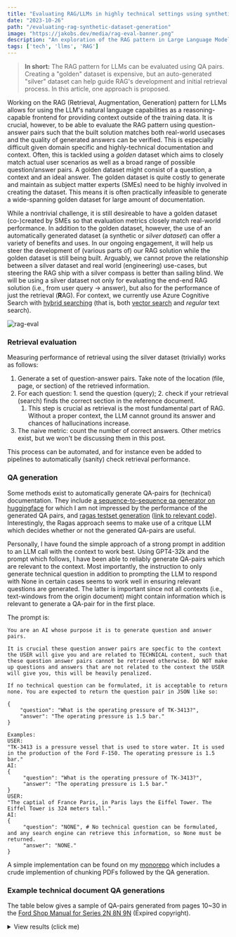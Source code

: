```yaml
---
title: "Evaluating RAG/LLMs in highly technical settings using synthetic QA generation"
date: "2023-10-26"
path: "/evaluating-rag-synthetic-dataset-generation"
image: "https://jakobs.dev/media/rag-eval-banner.png"
description: "An exploration of the RAG pattern in Large Language Models, highlighting the importance of evaluating their performance using question-answer pairs. The article also delves into the challenges and benefits of using both golden and synthetic (silver) datasets for development and assessment"
tags: ['tech', 'llms', 'RAG']
---
```


> **In short:** The RAG pattern for LLMs can be evaluated using QA pairs. Creating a "golden" dataset is expensive, but an auto-generated "silver" dataset can help guide RAG's development and initial retrieval process. In this article, one approach is proposed.

Working on the RAG (Retrieval, Augmentation, Generation) pattern for LLMs allows for using the LLM's natural language capabilities as a reasoning-capable frontend for providing context outside of the training data. It is crucial, however, to be able to evaluate the RAG pattern using question-answer pairs such that the built solution matches both real-world usecases and the quality of generated answers can be verified. This is especially difficult given domain specific and highly-technical documentation and context. Often, this is tackled using a *golden* dataset which aims to closely match actual user scenarios as well as a broad range of possible question/answer pairs. A golden dataset might consist of a question, a context and an ideal answer. The golden dataset is quite costly to generate and maintain as subject matter experts (SMEs) need to be highly involved in creating the dataset. This means it is often practically infeasible to generate a wide-spanning golden dataset for large amount of documentation.

While a nontrivial challenge, it is still desireable to have a golden dataset (co-)created by SMEs so that evaluation metrics closely match real-world performance. In addition to the golden dataset, however, the use of an automatically generated dataset (a synthetic or *silver dataset*) can offer a variety of benefits and uses. In our ongoing engagement, it will help us steer the development of (various parts of) our RAG solution while the golden dataset is still being built. Arguably, we cannot prove the relationship between a silver dataset and real world (engineering) use-cases, but steering the RAG ship with a silver compass is better than sailing blind. We will be using a silver dataset not only for evaluating the end-end RAG solution (i.e., from user query -> answer), but also for the performance of just the retrieval (**R**AG). For context, we currently use Azure Cognitive Search with [hybrid searching](https://learn.microsoft.com/en-us/azure/search/hybrid-search-overview) (that is, both [vector search](https://learn.microsoft.com/en-us/azure/search/vector-search-overview) and *regular* text search).

![rag-eval](/media/rag-eval.png)

### Retrieval evaluation

Measuring performance of retrieval using the silver dataset (trivially) works as follows:

1. Generate a set of question-answer pairs. Take note of the location (file, page, or section) of the retrieved information.
1. For each question: 1. send the question (query); 2. check if your retrieval (search) finds the correct section in the reference document.
    1. This step is crucial as retrieval is the most fundamental part of RAG. Without a proper context, the LLM cannot ground its answer and chances of hallucinations increase.
1. The naive metric: count the number of correct answers. Other metrics exist, but we won't be discussing them in this post.

This process can be automated, and for instance even be added to pipelines to automatically (sanity) check retrieval performance.

### QA generation

Some methods exist to automatically generate QA-pairs for (technical) documentation. They include [a sequence-to-sequence qa generator on huggingface](https://huggingface.co/voidful/bart-eqg-question-generator) for which I am not impressed by the performance of the generated QA pairs, and [ragas testset generation](https://docs.ragas.io/en/latest/getstarted/testset_generation.html) ([link to relevant code](https://github.com/explodinggradients/ragas/blob/727f4b4974b84196b9ac8e37e868278adc2f16dd/src/ragas/testset/testset_generator.py)). Interestingly, the Ragas approach seems to make use of a critque LLM which decides whether or not the generated QA-pairs are useful.

Personally, I have found the simple approach of a strong prompt in addition to an LLM call with the context to work best. Using GPT4-32k and the prompt which follows, I have been able to reliably generate QA-pairs which are relevant to the context. Most importantly, the instruction to only generate technical question in addition to prompting the LLM to respond with None in certain cases seems to work well in ensuring relevant questions are generated. The latter is important since not all contexts (i.e., text-windows from the origin document) might contain information which is relevant to generate a QA-pair for in the first place.

The prompt is:

```text
You are an AI whose purpose it is to generate question and answer pairs.

It is crucial these question answer pairs are specfic to the context the USER will give you and are related to TECHNICAL content, such that these question answer pairs cannot be retrieved otherwise. DO NOT make up questions and answers that are not related to the context the USER will give you, this will be heavily penalized.

If no technical question can be formulated, it is acceptable to return none. You are expected to return the question pair in JSON like so:

{
    "question": "What is the operating pressure of TK-3413?",
    "answer": "The operating pressure is 1.5 bar."
}

Examples:
USER:
"TK-3413 is a pressure vessel that is used to store water. It is used in the production of the Ford F-150. The operating pressure is 1.5 bar."
AI:
{
     "question": "What is the operating pressure of TK-3413?",
     "answer": "The operating pressure is 1.5 bar."
}
USER:
"The captial of France Paris, in Paris lays the Eiffel Tower. The Eiffel Tower is 324 meters tall."
AI:
{
     "question": "NONE", # No technical question can be formulated, and any search engine can retrieve this information, so None must be returned.
     "answer": "NONE."
}
```

A simple implementation can be found on my [monorepo](https://github.com/Jakob-98/mono/blob/main/python/LLM_and_prompts/technical_qa_generator_from_pdf.py) which includes a crude implemention of chunking PDFs followed by the QA generation.

### Example technical document QA generations

The table below gives a sample of QA-pairs generated from pages 10~30 in the [Ford Shop Manual for Series 2N 8N 9N](http://vieux.tracteurs.free.fr/pdf/Ford_shop_manual_2N_8N_9N.pdf) (Expired copyright).


<details>
  <summary>View results (click me)</summary>

| Question | Answer |
| --- | --- |
| What is the purpose of the Tractor Manual Archive? | The Tractor Manual Archive is a repository of Tractor Manuals that are typically out of Copyright, and are now in Public Domain. It also includes manuals that have Copyright holder permission to be included. It aims to preserve useful history. |
| What is the firing order of the engine in Tractor Models 2N, 8N, 9N? | The firing order is 1-2-4-3. |
| What is the material of the production cylinder sleeves for 8N after 433577? | The material of the production cylinder sleeves for 8N after 433577 is Iron. |
| How can the front axle be adjusted on model 8N? | The front axle can be adjusted to vary tread width. However, the steering linkage must be readjusted when tread width is changed. |
| What are the steps to adjust the sectors of the steering gear in early model 9N without removing the steering housing? | To synchronize sectors without removing steering housing, disconnect both drag links at steering arms and move left arm rearward as far as possible, and right arm in the opposite direction to un-mesh gears. Re-engage both sectors with steering shaft pinion and check synchronism by observing whether steering arms are parallel and point slightly rearward, when gear is in mid or straight ahead position. Reconnect drag links and adjust same if necessary. |
| What is the correct pull required to rotate the steering wheel through the mid or straight forward position after making adjustments? | The correct pull required to rotate the steering wheel through mid or straight forward position is not less than 2-1/2 or more than 6 pounds with drag links disconnected. |
| What is the correct bearing adjustment for the steering wheel in the gear assembly? | Bearing adjustment is correct, when pull required to rotate steering wheel through center or straight forward position is 1-1/2 pounds with drag links disconnected and sector mesh adjustments loosened. |
| What is the correct adjustment for the sector arms backlash on a model 8N tractor? | Correct adjustment is when 2 to 3 pounds of pull is required to maintain the steering wheel in motion through the straight ahead or mid-position, drag links disconnected and opposite sector adjustment backed off. After adjusting the right hand sector as just mentioned, repeat the procedure on the left sector. A pull of 2-1/2 to 6 pounds (measured at rim end of wheel spoke) should be required to maintain the steering wheel in motion through the mid or straight-ahead position. |
| What is the correct toe-in adjustment for the tractor? | Correct toe-in is 0 to 1/4 inch. |
| What is the correct valve tappet clearance for inlet and exhaust valves? | The correct valve tappet clearance cold is .010 to .013 for inlet and from .014 to .016 for exhaust valves. |
| What is the correct valve tappet clearance for inlet and exhaust valves? | Correct valve tappet clearance is .010 - .012 cold for inlet and .014 - .016 cold for exhaust valves. |
| What is the stem to guide clearance wear limit for inlet and exhaust valves in early production guides used in models 2N, 9N and 8N tractors? | The stem to guide clearance wear limit is .005 for inlet and .006 for exhaust valves. |
| What is the required gap or end clearance for engines with free type exhaust valve rotators? | A gap or end clearance of .0002 to .004 must exist between cap and end of valve stem. |
| What is the recommended bearing clearance for the camshaft? | The recommended bearing clearance is .001 - .002. |
| What is the difference in outside diameter between iron and steel sleeves used in engines? | The outside diameter of iron sleeves is approximately .098 larger than steel sleeves. |
| What is the recommended speed to drive the hone when final sizing the sleeves? | A drill with a speed of 250 to 450 rpm should be used to drive the hone. |
| What is the length of the piston pins for aluminum and cast steel pistons? | Pins for aluminum pistons are 2.844 long and pins for cast steel pistons are 2.972 long. |
| What is the recommended running clearance of gear shaft in the oil pump's bushing? | The recommended running clearance of gear shaft in bushing is .0005 - .0015. |
| What is the desired clearance for a new shaft in the drive gear shaft bushing? | The desired clearance for a new shaft in the drive gear shaft bushing is .0005 - .0015. |
| What is the correct clearance between washer and fork base in the governor assembly? | The correct clearance between washer and fork base should be from .220 to .230. |
| What is the process to check the clearance between the washer and the fork base? | To check the clearance between the washer and the fork base, clamp the shaft and driver assembly in the Gauge as shown, and insert a Go-No Go gauge between the washer and the fork base. If only the thin end of the gauge can be inserted, the clearance is satisfactory. If the gauge can be inserted all the way on the thick section, it indicates excessive clearance and thin shims should be added until the clearance is correct. |
| What is the process to disassemble the pump in models 2N and 9N? | To disassemble the pump, remove the back cover plate and press the fan pulley off the shaft and bearing assembly using a suitable puller. Remove the bearing retainer snap ring from the front of the pump body and press the shaft and bearing assembly forward and out of the impeller and impeller pump body. Remove the snap ring from the impeller, then the composition seal washer, spring retainer and spring from the impeller hub. Renew any worn or damaged parts including the bushing in the pump body. The bushing must be flat over its entire face area and square within .001 to provide a satisfactory sealing surface. The bushing face may be resurfaced if not worn or grooved enough to require renewal. Reassemble the parts as shown and reinstall the pump. |
| What is the closing voltage of the cut-out relay 8N10505B used with 3 brush generators? | The closing voltage is 7.0 to 8.5 volts. |
| What is the recommended contact gap for the distributor? | The recommended contact gap is .015. |
| What is the recommended contact gap for the angle mounted Ford distributor 8N12127A or B used on model 8N tractors after serial 263843? | The recommended contact gap is .025. |
| What is the purpose of the slotted holes on the magneto mounting flange and mating adapter flange? | The slotted holes on the magneto mounting flange and mating adapter flange are provided to permit timing adjustment. |
| What should be the free travel of the clutch pedal for model 8N? | The free travel of the clutch pedal for model 8N should be 3/4 inch. |
| What is the procedure to remove the clutch assembly? | To remove the clutch assembly, first mark the clutch cover and flywheel to assure correct balance when reinstalling. Then, force the clutch release levers inward and insert wooden wedges between the levers and cover as shown in Fig. FO51. Unscrew the cap screws holding the clutch to the flywheel and remove the clutch cover and lined plate. If necessary, renew the release and pilot bearings. Before reinstalling the clutch to the flywheel, lubricate the pilot bearing with short fiber high melting point type grease. A short dummy clutch shaft or aligning tool is used as shown when reinstalling the clutch. Install the thick side of the lined plate hub away from the flywheel. When the clutch cover is overhauled, check the lever settings as for Long 9C clutches as outlined in the Standard Units Manual. For renewal of the clutch shaft, refer to the main Drive Gear in the Transmission section. |
| What is the required torque to turn the mainshaft when the bearings are correctly adjusted and sliding gears are in neutral position? | 15 to 30 inch pounds torque will be required to turn mainshaft. |
| How can the countershaft and gear assembly be checked after reassembly? | The countershaft can be checked by inserting the PTO shaft in the shifter unit and rotating the unit. |
| How is the bearing adjustment tested on the mainshaft? | To test bearing adjustment, rotate mainshaft rear or output end with transmission in neutral, and measure turning torque. If torque is 20 to 35 inch pounds measured with shaft in motion, bearing adjustment is correct. |
| What is the turning torque when the mainshaft is installed in the transmission? | The turning torque is 30-60 inch pounds. |
| What is the procedure to remove the main drive bevel pinion? | To remove main drive bevel pinion, first separate rear axle center housing from transmission as outlined in paragraph 70A and remove hydraulic power lift and pump units. Unscrew six mounting cap screws and move pinion and bearing carrier out toward front, using a suitable puller. Disassemble pinion and bearing assembly and renew worn or damaged parts. Reassemble pinion and bearings and adjust bearings as shown in Fig. FO66 until a torque of 12 to 16 inch pounds is required to turn pinion. After adjustment, bend tabs on lockwasher to secure shaft nuts. If rear pinion bearing is to be renewed, differential unit must be removed to provide necessary clearance. |
| What is the procedure to adjust axle bearings on a tractor? | To adjust axle bearings, first jack up the tractor and remove the wheel and tire assemblies. Rotate either shaft and observe whether the opposite shaft rotates in the same or opposite direction. If both shafts revolve in the same direction, the bearings are adjusted too tightly. To adjust the bearings, remove shims from between the right or left bearing retainer and axle housing until both shafts rotate in the same direction when one is turned. Then add shims until shafts start turning in opposite directions. This procedure will hold end play from .002 to .006. |
| What is the torque specification for tightening the axle shaft nut? | The axle shaft nut should be tightened using 450 foot pounds torque. |
| What is the procedure to remove and overhaul the PTO shaft? | To remove and overhaul the PTO shaft, first remove four cap screws holding the shaft bearing retainer to the center axle housing and pull the shaft and retainer assembly out of the housing. Disassemble by removing bearing lock rings or screw collars and renew worn or damaged parts. The shrunk on bearing retainer sleeve must be broken to permit bearing renewal. A new sleeve must be heated to facilitate installation and ensure a tight shrink fit. |
| What is the correct preload for the pulley shaft bearings? | The correct preload is when 12 to 20 inch pounds is required to rotate the shaft in its bearings. |
| How can you adjust the main control spring in the Model 8N hydraulic system? | You can adjust the main control spring by rotating the threaded yoke as shown in Fig. FO79. If the spring cannot be rotated or if it has any end play, you should adjust it by turning the threaded yoke. |
| How can the constant draft spring be adjusted? | To adjust the constant draft spring, mount the lift cover assembly in a vise with the control spring up as shown in Fig. FO81. Disengage the position control lever (62) by moving it to the forward down position. Measure the length of the constant draft control spring (78) which should be 3-9/16 plus or minus 1/64 inch. If the spring is not within these limits, adjust to 3-9/16 by means of adjusting nut (81). |
| What is the general order of disassembly for the lift cover assembly? | The general order of disassembly is the ram cylinder (50), control spring (42), lift control fork and spring control fork (53). |
| What is the procedure to remove the lift cover unit from a Model 8N tractor? | To remove the lift cover unit from a Model 8N tractor, first remove the tractor seat and the pin from the main control spring yoke. Disconnect lift arms from leveling arms by removing cotter pins and clevis pins. Move the touch control lever to the down position and the position control lever to the disengaged position. Place the lift arms in the down position. Remove approximately 14 cap screws retaining lift cover to axle center housing and carefully lift the unit off the tractor. |
| What is the general order of disassembly for the lift cover assembly? | The general order of disassembly is the ram cylinder (50), piston connecting rod (47), touch control lever (57), linkage for constant draft control rod (73), position control lever, and linkage, quadrant, control arm, lift arms (59), lift arms shaft (45) and bushings (60). |
| What is the procedure to test the pump operating pressure in Models 2N-8N-9N? | To check pump operating pressure when pump is installed, proceed as follows: Remove hexagon head (1/2 x 20) cap screw (14-Fig. FO92) located at right hand corner of pump base and in its place connect a pressure gauge of not less than 1700 and not more than 2500 psi capacity. With the lift arms secured in the full lowered position or weighted to prevent lifting, move the touch control lever to the top position on the quadrant. The relief valve should open at a gauge pressure of not less than 1600 psi. |

</details>
<br/>
